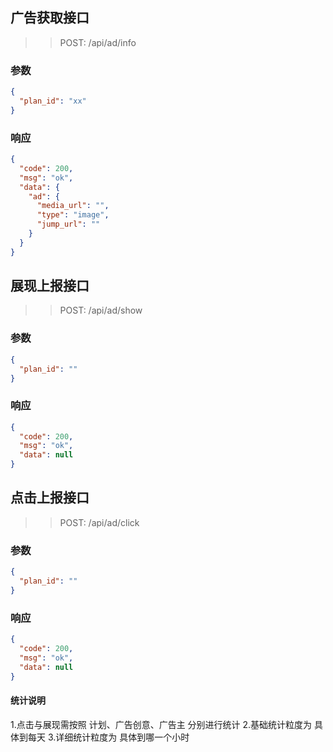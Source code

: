 ## 广告获取接口

>> POST: /api/ad/info
### 参数

```json
{
  "plan_id": "xx"
}
```

### 响应

```json
{
  "code": 200,
  "msg": "ok",
  "data": {
    "ad": {
      "media_url": "",
      "type": "image",
      "jump_url": ""
    }
  }
}
```
## 展现上报接口
>> POST: /api/ad/show

### 参数
```json
{
  "plan_id": ""
}
```
### 响应
```json
{
  "code": 200,
  "msg": "ok",
  "data": null
}
```
## 点击上报接口
>> POST: /api/ad/click

### 参数
```json
{
  "plan_id": ""
}
```
### 响应
```json
{
  "code": 200,
  "msg": "ok",
  "data": null
}
```


#### 统计说明

1.点击与展现需按照 计划、广告创意、广告主 分别进行统计
2.基础统计粒度为 具体到每天
3.详细统计粒度为 具体到哪一个小时